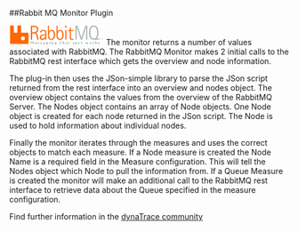 ##Rabbit MQ Monitor Plugin

![images_community/download/attachments/119079240/icon.png](images_community/download/attachments/119079240/icon.png)
The monitor returns a number of values associated with RabbitMQ. The RabbitMQ Monitor makes 2 initial calls to the RabbitMQ rest interface which gets the overview and node information.    
    
The plug-in then uses the JSon-simple library to parse the JSon script returned from the rest interface into an overview and nodes object. The overview object contains the values from the overview of the RabbitMQ Server. The Nodes object contains an array of Node objects. One Node object is created for each node returned in the JSon script. The Node is used to hold information about individual nodes.    
    
Finally the monitor iterates through the measures and uses the correct objects to match each measure. If a Node measure is created the Node Name is a required field in the Measure configuration. This will tell the Nodes object which Node to pull the information from. If a Queue Measure is created the monitor will make an additional call to the RabbitMQ rest interface to retrieve data about the Queue specified in the measure configuration. 

Find further information in the [dynaTrace community](https://community.dynatrace.com/community/display/DL/Rabbit+MQ+Monitor+Plugin)  
    